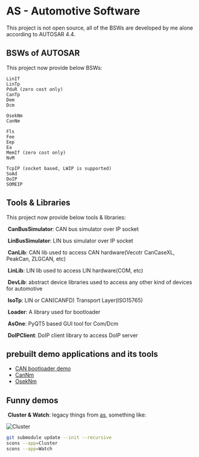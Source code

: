 # AS - Automotive Software

This project is not open source, all of the BSWs are developed by me alone according to AUTOSAR 4.4. 

## BSWs of AUTOSAR

This project now provide below BSWs:

	LinIf
	LinTp
	PduR (zero cost only)
	CanTp
	Dem
	Dcm
	
	OsekNm
	CanNm
	
	Fls
	Fee
	Eep
	Ea
	MemIf (zero cost only)
	NvM
	
	TcpIP (socket based, LWIP is supported)
	SoAd
	DoIP
	SOMEIP

## Tools & Libraries

This project now provide below tools & libraries:

​	**CanBusSimulator**: CAN bus simulator over IP socket

​	**LinBusSimulator**: LIN bus simulator over IP socket

​	**CanLib**: CAN lib used to access CAN hardware(Vecotr CanCaseXL, PeakCan, ZLGCAN, etc)

​	**LinLib**: LIN lib used to access LIN hardware(COM, etc)

​	**DevLib**: abstract device libraries used to access any other kind of devices for automotive

​	**IsoTp**: LIN or CAN(CANFD) Transport Layer(ISO15765)

​	**Loader**: A library used for bootloader

​	**AsOne**: PyQT5 based GUI tool for Com/Dcm

​	**DoIPClient**: DoIP client library to access DoIP server


## prebuilt demo applications and its tools

* [CAN bootloader demo](examples/CAN-BOOTLOADER.md)
* [CanNm](examples/CanNm.md)
* [OsekNm](examples/OsekNm.md)

## Funny demos

​	**Cluster & Watch**: legacy things from [as](https://github.com/autoas/as), something like:

![Cluster](https://github.com/autoas/as/raw/gh-pages/images/ascore_posix_vic.gif)

```sh
git submodule update --init --recursive
scons --app=Cluster
scons --app=Watch
```



